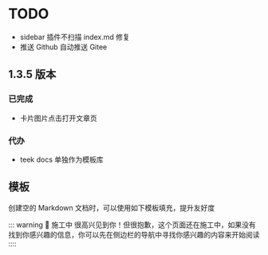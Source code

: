# TODO

- sidebar 插件不扫描 index.md 修复
- 推送 Github 自动推送 Gitee

## 1.3.5 版本

### 已完成

- 卡片图片点击打开文章页

### 代办

- teek docs 单独作为模板库

## 模板

创建空的 Markdown 文档时，可以使用如下模板填充，提升友好度

::: warning 🚧 施工中
很高兴见到你！但很抱歉，这个页面还在施工中，如果没有找到你感兴趣的信息，你可以先在侧边栏的导航中寻找你感兴趣的内容来开始阅读
::::
